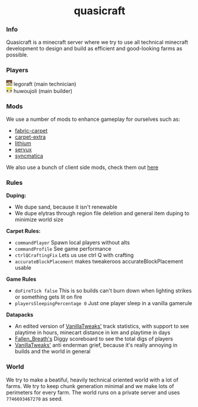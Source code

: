 <h1 align="center">quasicraft</h1>

### Info

Quasicraft is a minecraft server where we try to use all technical minecraft development to design and build as efficient and good-looking farms as possible.

### Players

<img src = "img/players/legoraft.png" alt = "player-face" width = "16px"/> legoraft (main technician) <br>
<img src = "img/players/huwoujoli.png" alt = "player-face" width = "16px"/> huwoujoli (main builder)

### Mods

We use a number of mods to enhance gameplay for ourselves such as:
- [fabric-carpet](https://github.com/gnembon/fabric-carpet)
- [carpet-extra](https://github.com/gnembon/carpet-extra)
- [lithium](https://github.com/CaffeineMC/lithium-fabric)
- [servux](https://github.com/maruohon/servux)
- [syncmatica](https://github.com/End-Tech/syncmatica)

We also use a bunch of client side mods, check them out [here]()

### Rules

**Duping:**
- We dupe sand, because it isn't renewable
- We dupe elytras through region file deletion and general item duping to minimize world size

**Carpet Rules:**
- `commandPlayer` Spawn local players without alts
- `commandProfile` See game performance
- `ctrlQCraftingFix` Lets us use ctrl Q with crafting
- `accurateBlockPlacement` makes tweakeroos accurateBlockPlacement usable

**Game Rules**
- `doFireTick false` This is so builds can't burn down when lighting strikes or something gets lit on fire
- `playersSleepingPercentage 0` Just one player sleep in a vanilla gamerule

**Datapacks**
- An edited version of [VanillaTweaks'](https://vanillatweaks.net/) track statistics, with support to see playtime in hours, minecart distance in km and playtime in days
- [Fallen_Breath's](https://github.com/Fallen-Breath/DiggyScoreboard) Diggy scoreboard to see the total digs of players
- [VanillaTweaks'](https://vanillatweaks.net/) anti enderman grief, because it's really annoying in builds and the world in general

### World
We try to make a beatiful, heavily technical oriented world with a lot of farms. We try to keep chunk generation minimal and we make lots of perimeters for every farm. The world runs on a private server and uses `7746693467270` as seed.
